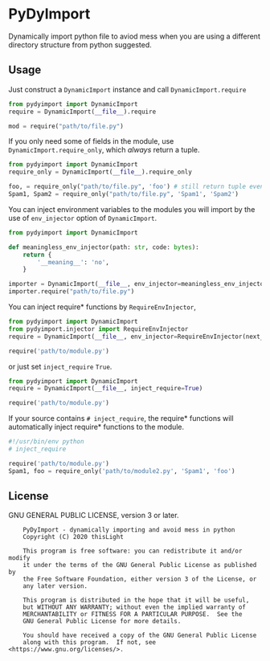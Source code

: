 # PyDyImport
Dynamically import python file to aviod mess when you are using a different directory structure from python suggested.

## Usage
Just construct a `DynamicImport` instance and call `DynamicImport.require` 
````python
from pydyimport import DynamicImport
require = DynamicImport(__file__).require

mod = require("path/to/file.py")
````

If you only need some of fields in the module, use `DynamicImport.require_only`, which *always* return a tuple.
````python
from pydyimport import DynamicImport
require_only = DynamicImport(__file__).require_only

foo, = require_only("path/to/file.py", 'foo') # still return tuple even if only one field described
Spam1, Spam2 = require_only("path/to/file.py", 'Spam1', 'Spam2')
````

You can inject environment variables to the modules you will import by the use of `env_injector` option of `DynamicImport`.
````python
from pydyimport import DynamicImport

def meaningless_env_injector(path: str, code: bytes):
    return {
        '__meaning__': 'no',
    }

importer = DynamicImport(__file__, env_injector=meaningless_env_injector)
importer.require("path/to/file.py")
````

You can inject require* functions by `RequireEnvInjector`,
````python
from pydyimport import DynamicImport
from pydyimport.injector import RequireEnvInjector
require = DynamicImport(__file__, env_injector=RequireEnvInjector(next_injector=None))

require('path/to/module.py')
````
or just set `inject_require` `True`.
````python
from pydyimport import DynamicImport
require = DynamicImport(__file__, inject_require=True)

require('path/to/module.py')
````
If your source contains `# inject_require`, the require* functions will automatically inject require* functions to the module.
````python
#!/usr/bin/env python
# inject_require

require('path/to/module.py')
Spam1, foo = require_only('path/to/module2.py', 'Spam1', 'foo')
````


## License
GNU GENERAL PUBLIC LICENSE, version 3 or later.
````
    PyDyImport - dynamically importing and avoid mess in python
    Copyright (C) 2020 thisLight

    This program is free software: you can redistribute it and/or modify
    it under the terms of the GNU General Public License as published by
    the Free Software Foundation, either version 3 of the License, or
    any later version.

    This program is distributed in the hope that it will be useful,
    but WITHOUT ANY WARRANTY; without even the implied warranty of
    MERCHANTABILITY or FITNESS FOR A PARTICULAR PURPOSE.  See the
    GNU General Public License for more details.

    You should have received a copy of the GNU General Public License
    along with this program.  If not, see <https://www.gnu.org/licenses/>.
````
